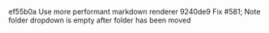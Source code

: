 ef55b0a Use more performant markdown renderer
9240de9 Fix #581; Note folder dropdown is empty after folder has been moved
